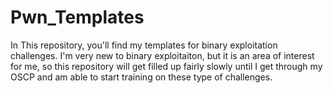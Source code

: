 # Pwn_Templates

In This repository, you'll find my templates for binary exploitation challenges.
I'm very new to binary exploitaiton, but it is an area of interest for me, 
so this repository will get filled up fairly slowly until I get through my OSCP and am able to start training on these type of challenges.
